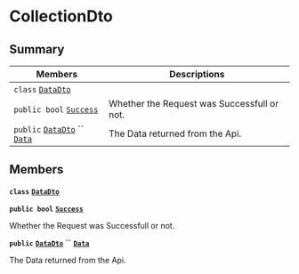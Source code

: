 # CollectionDto

## Summary

| Members                                                                                                                                                                                                                                              | Descriptions                                |
| ---------------------------------------------------------------------------------------------------------------------------------------------------------------------------------------------------------------------------------------------------- | ------------------------------------------- |
| `class` [`DataDto`](AtomicMarketApiClient--Stats--CollectionDto--DataDto.md)                                                                                                                                                                         |                                             |
| `public bool` [`Success`](AtomicMarketApiClient--Stats--CollectionDto.md#class\_atomic\_market\_api\_client\_1\_1\_stats\_1\_1\_collection\_dto\_1a506fb037fbb6bfe8f254c021a2c3cfac)                                                                 | Whether the Request was Successfull or not. |
| `public` [`DataDto`](AtomicMarketApiClient--Stats--CollectionDto--DataDto.md) `` [`Data`](AtomicMarketApiClient--Stats--CollectionDto.md#class\_atomic\_market\_api\_client\_1\_1\_stats\_1\_1\_collection\_dto\_1a65c0779654774581967081cf3136bd84) | The Data returned from the Api.             |

## Members

**`class`** [**`DataDto`**](AtomicMarketApiClient--Stats--CollectionDto--DataDto.md)

**`public bool`** [**`Success`**](AtomicMarketApiClient--Stats--CollectionDto.md#class\_atomic\_market\_api\_client\_1\_1\_stats\_1\_1\_collection\_dto\_1a506fb037fbb6bfe8f254c021a2c3cfac)

Whether the Request was Successfull or not.

**`public`** [**`DataDto`**](AtomicMarketApiClient--Stats--CollectionDto--DataDto.md) **``** [**`Data`**](AtomicMarketApiClient--Stats--CollectionDto.md#class\_atomic\_market\_api\_client\_1\_1\_stats\_1\_1\_collection\_dto\_1a65c0779654774581967081cf3136bd84)

The Data returned from the Api.
